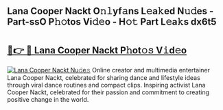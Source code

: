 ## Lana Cooper Nackt O𝚗𝚕yf𝚊ns L𝚎a𝚔ed N𝚞𝚍es - Part-ssO P𝚑𝚘tos Vi𝚍𝚎o - H𝚘𝚝 Part L𝚎a𝚔s dx6t5

# <h2><a href="http://kf5k2z.oniu.top/?m=Lana+Cooper+Nackt">🔗👉 🔴 Lana Cooper Nackt P𝚑ot𝚘𝚜 V𝚒d𝚎o</a></h2>

[![Lana Cooper Nackt Nu𝚍e𝚜](https://i.imgur.com/0qMVB7G.gif)](http://kf5k2z.oniu.top/?m=Lana+Cooper+Nackt)
Online creator and multimedia entertainer Lana Cooper Nackt, celebrated for sharing dance and lifestyle ideas through viral dance routines and compact clips. Inspiring activist Lana Cooper Nackt, celebrated for their passion and commitment to creating positive change in the world.  
